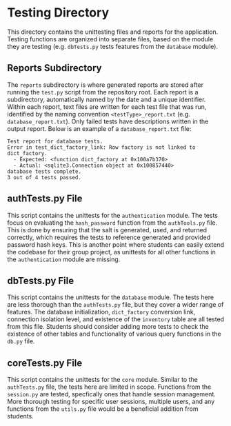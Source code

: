 # Testing Directory

This directory contains the unittesting files and reports for the application. Testing functions are organized into separate files, based on the module they are testing (e.g. `dbTests.py` tests features from the `database` module).

## Reports Subdirectory

The `reports` subdirectory is where generated reports are stored after running the `test.py` script from the repository root. Each report is a subdirectory, automatically named by the date and a unique identifier. Within each report, text files are written for each test file that was run, identified by the naming convention `<testType>_report.txt` (e.g. `database_report.txt`). Only failed tests have descriptions written in the output report. Below is an example of a `database_report.txt` file:

```text
Test report for database tests.
Error in test_dict_factory_link: Row factory is not linked to dict_factory.
  - Expected: <function dict_factory at 0x100a7b370>
  - Actual: <sqlite3.Connection object at 0x100857440>
database tests complete.
3 out of 4 tests passed.
```

## authTests.py File

This script contains the unittests for the `authentication` module. The tests focus on evaluating the `hash_password` function from the `authTools.py` file. This is done by ensuring that the salt is generated, used, and returned correctly, which requires the tests to reference generated and provided password hash keys. This is another point where students can easily extend the codebase for their group project, as unittests for all other functions in the `authentication` module are missing.

## dbTests.py File

This script contains the unittests for the `database` module. The tests here are less thorough than the `authTests.py` file, but they cover a wider range of features. The database initialization, `dict_factory` conversion link, connection isolation level, and existence of the `inventory` table are all tested from this file. Students should consider adding more tests to check the existence of other tables and functionality of various query functions in the `db.py` file.

## coreTests.py File

This script contains the unittests for the `core` module. Similar to the `authTests.py` file, the tests here are limited in scope. Functions from the `session.py` are tested, specfically ones that handle session management. More thorough testing for specific user sessions, multiple users, and any functions from the `utils.py` file would be a beneficial addition from students.
